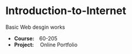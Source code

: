 # Introduction-to-Internet
Basic Web desgin works
<ul>
  <li><b>Course:</b>&emsp;60-205</li>
  <li><b>Project: </b>&emsp;Online Portfolio</li>
  
</ul>


